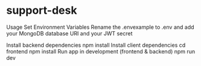 # support-desk
Usage
Set Environment Variables
Rename the .envexample to .env and add your MongoDB database URI and your JWT secret

Install backend dependencies
npm install
Install client dependencies
cd frontend
npm install
Run app in development (frontend & backend)
npm run dev
